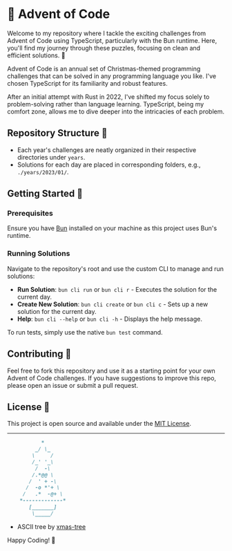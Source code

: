 # 🎄 Advent of Code

Welcome to my repository where I tackle the exciting challenges from Advent of Code using TypeScript, particularly with the Bun runtime. Here, you'll find my journey through these puzzles, focusing on clean and efficient solutions. 🚀

Advent of Code is an annual set of Christmas-themed programming challenges that can be solved in any programming language you like. I've chosen TypeScript for its familiarity and robust features.

After an initial attempt with Rust in 2022, I've shifted my focus solely to problem-solving rather than language learning. TypeScript, being my comfort zone, allows me to dive deeper into the intricacies of each problem.

## Repository Structure 📁

- Each year's challenges are neatly organized in their respective directories under `years`.
- Solutions for each day are placed in corresponding folders, e.g., `./years/2023/01/`.

## Getting Started 🚀

### Prerequisites

Ensure you have [Bun](https://bun.sh) installed on your machine as this project uses Bun's runtime.

### Running Solutions

Navigate to the repository's root and use the custom CLI to manage and run solutions:

- **Run Solution**: `bun cli run` or `bun cli r` - Executes the solution for the current day.
- **Create New Solution**: `bun cli create` or `bun cli c` - Sets up a new solution for the current day.
- **Help**: `bun cli --help` or `bun cli -h` - Displays the help message.

To run tests, simply use the native `bun test` command.

## Contributing 🤝

Feel free to fork this repository and use it as a starting point for your own Advent of Code challenges. If you have suggestions to improve this repo, please open an issue or submit a pull request.

## License 📄

This project is open source and available under the [MIT License](LICENSE).

---
```md
           *
         _/ \_
        \     /
        /_' '_\
         /  -\
        /.*@@ \
       /  ' + -\
      /  -o *'+ \
     /   .*  -@+ \
    *-------------*
       [_______]
        \_____/
```
- ASCII tree by [xmas-tree](https://github.com/importre/xmas-tree)

Happy Coding! 🎉
